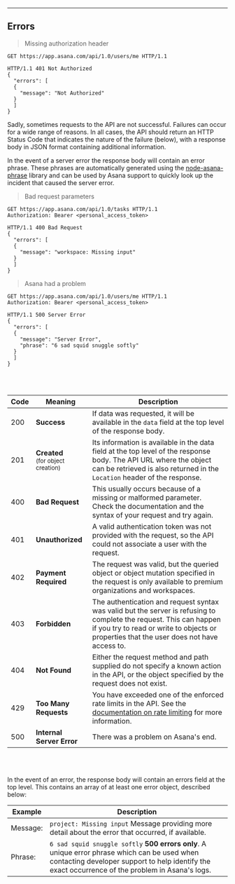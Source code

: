 ---

## Errors

> Missing authorization header

```http
GET https://app.asana.com/api/1.0/users/me HTTP/1.1
```
```http
HTTP/1.1 401 Not Authorized
{
  "errors": [
  {
    "message": "Not Authorized"
  }
  ]
}
```

Sadly, sometimes requests to the API are not successful. Failures can occur for a wide range of reasons. In all cases,
the API should return an HTTP Status Code that indicates the nature of the failure (below), with a response body in
JSON format containing additional information.

In the event of a server error the response body will contain an error phrase. These phrases are automatically generated
using the [node-asana-phrase](https://github.com/Asana/node-asana-phrase) library and can be used by Asana support to
quickly look up the incident that caused the server error.

> Bad request parameters

```http
GET https://app.asana.com/api/1.0/tasks HTTP/1.1
Authorization: Bearer <personal_access_token>
```
```http
HTTP/1.1 400 Bad Request
{
  "errors": [
  {
    "message": "workspace: Missing input"
  }
  ]
}
```

> Asana had a problem

```http
GET https://app.asana.com/api/1.0/users/me HTTP/1.1
Authorization: Bearer <personal_access_token>
```
```http
HTTP/1.1 500 Server Error
{
  "errors": [
  {
    "message": "Server Error",
    "phrase": "6 sad squid snuggle softly"
  }
  ]
}
```
<br></br>

| Code | Meaning | Description |
|---|---|---|
| 200 | **Success** | If data was requested, it will be available in the `data` field at the top level of the response body. |
| 201 | **Created** <br> <small>(for object creation)</small> | Its information is available in the data field at the top level of the response body. The API URL where the object can be retrieved is also returned in the `Location` header of the response. |
| 400 | **Bad Request** | This usually occurs because of a missing or malformed parameter. Check the documentation and the syntax of your request and try again. |
| 401 | **Unauthorized** | A valid authentication token was not provided with the request, so the API could not associate a user with the request. |
| 402 | **Payment Required** | The request was valid, but the queried object or object mutation specified in the request is only available to premium organizations and workspaces. |
| 403 | **Forbidden** | The authentication and request syntax was valid but the server is refusing to complete the request. This can happen if you try to read or write to objects or properties that the user does not have access to. |
| 404 | **Not Found** | Either the request method and path supplied do not specify a known action in the API, or the object specified by the request does not exist. |
| 429 | **Too Many Requests** | You have exceeded one of the enforced rate limits in the API. See the [documentation on rate limiting](#rate-limits) for more information. |
| 500 | **Internal Server Error** | There was a problem on Asana's end. |

<br></br>

In the event of an error, the response body will contain an errors field at the top level. This contains an array of at
least one error object, described below:

| Example | Description |
|---|---|
| Message: | `project: Missing input` Message providing more detail about the error that occurred, if available. |
| Phrase: | `6 sad squid snuggle softly` **500 errors only**. A unique error phrase which can be used when contacting developer support to help identify the exact occurrence of the problem in Asana's logs. |
